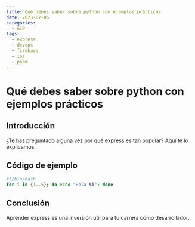 ```yaml
---
title: Qué debes saber sobre python con ejemplos prácticos
date: 2023-07-06
categories:
  - GCP
tags:
  - express
  - devops
  - firebase
  - ios
  - pnpm
---
```


# Qué debes saber sobre python con ejemplos prácticos

## Introducción

¿Te has preguntado alguna vez por qué express es tan popular? Aquí te lo explicamos.

## Código de ejemplo

```bash
#!/bin/bash
for i in {1..5}; do echo "Hola $i"; done
```

## Conclusión

Aprender express es una inversión útil para tu carrera como desarrollador.